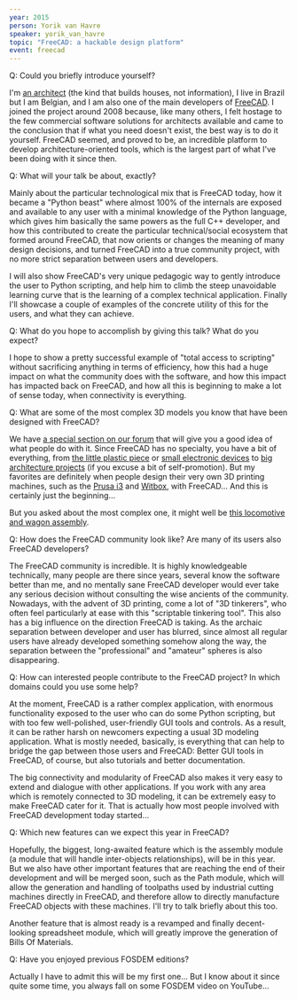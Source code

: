 ```yaml
---
year: 2015
person: Yorik van Havre 
speaker: yorik_van_havre
topic: "FreeCAD: a hackable design platform"
event: freecad 
---
```


Q: Could you briefly introduce yourself? 

I'm [an architect](http://www.uncreated.net) (the kind that builds houses, not information), I live in Brazil but I am Belgian, and I am also one of the main developers of [FreeCAD](http://www.freecadweb.org). I joined the project around 2008 because, like many others, I felt hostage to the few commercial software solutions for architects available and came to the conclusion that if what you need doesn't exist, the best way is to do it yourself. FreeCAD seemed, and proved to be, an incredible platform to develop architecture-oriented tools, which is the largest part of what I've been doing with it since then.
 
Q: What will your talk be about, exactly?

Mainly about the particular technological mix that is FreeCAD today, how it became a "Python beast" where almost 100% of the internals are exposed and available to any user with a minimal knowledge of the Python language, which gives him basically the same powers as the full C++ developer, and how this contributed to create the particular technical/social ecosystem that formed around FreeCAD, that now orients or changes the meaning of many design decisions, and turned FreeCAD into a true community project, with no more strict separation between users and developers.

I will also show FreeCAD's very unique pedagogic way to gently introduce the user to Python scripting, and help him to climb the steep unavoidable learning curve that is the learning of a complex technical application. Finally I'll showcase a couple of examples of the concrete utility of this for the users, and what they can achieve.

Q: What do you hope to accomplish by giving this talk? What do you expect?

I hope to show a pretty successful example of "total access to scripting" without sacrificing anything in terms of efficiency, how this had a huge impact on what the community does with the software, and how this impact has impacted back on FreeCAD, and how all this is beginning to make a lot of sense today, when connectivity is everything.
 
Q: What are some of the most complex 3D models you know that have been designed with FreeCAD?

We have [a special section on our forum](http://forum.freecadweb.org/viewforum.php?f=24) that will give you a good idea of what people do with it. Since FreeCAD has no specialty, you have a bit of everything, from [the little plastic piece](http://forum.freecadweb.org/viewtopic.php?f=24&t=6430) or [small electronic devices](http://forum.freecadweb.org/viewtopic.php?f=24&t=8525) to [big architecture projects](http://www.uncreated.net/?page=bh) (if you excuse a bit of self-promotion). But my favorites are definitely when people design their very own 3D printing machines, such as the [Prusa i3](https://plus.google.com/u/0/+JuanGonzalezGomez/posts/MoHNSndNMDk?pid=6100585319412174306&oid=109138697406392447933) and [Witbox](http://diwo.bq.com/en/witbox-rights-released-with-cc-by-sa-licence/), with FreeCAD... And this is certainly just the beginning...

But you asked about the most complex one, it might well be [this locomotive and wagon assembly](http://forum.freecadweb.org/viewtopic.php?f=24&t=5728).
 
Q: How does the FreeCAD community look like? Are many of its users also FreeCAD developers?

The FreeCAD community is incredible. It is highly knowledgeable technically, many people are there since years, several know the software better than me, and no mentally sane FreeCAD developer would ever take any serious decision without consulting the wise ancients of the community. Nowadays, with the advent of 3D printing, come a lot of "3D tinkerers", who often feel particularly at ease with this "scriptable tinkering tool". This also has a big influence on the direction FreeCAD is taking. As the archaic separation between developer and user has blurred, since almost all regular users have already developed something somehow along the way, the separation between the "professional" and "amateur" spheres is also disappearing.
 
Q: How can interested people contribute to the FreeCAD project? In which domains could you use some help?

At the moment, FreeCAD is a rather complex application, with enormous functionality exposed to the user who can do some Python scripting, but with too few well-polished, user-friendly GUI tools and controls. As a result, it can be rather harsh on newcomers expecting a usual 3D modeling application. What is mostly needed, basically, is everything that can help to bridge the gap between those users and FreeCAD: Better GUI tools in FreeCAD, of course, but also tutorials and better documentation.

The big connectivity and modularity of FreeCAD also makes it very easy to extend and dialogue with other applications. If you work with any area which is remotely connected to 3D modeling, it can be extremely easy to make FreeCAD cater for it. That is actually how most people involved with FreeCAD development today started...

Q: Which new features can we expect this year in FreeCAD?

Hopefully, the biggest, long-awaited feature which is the assembly module (a module that will handle inter-objects relationships), will be in this year. But we also have other important features that are reaching the end of their development and will be merged soon, such as the Path module, which will allow the generation and handling of toolpaths used by industrial cutting machines directly in FreeCAD, and therefore allow to directly manufacture FreeCAD objects with these machines. I'll try to talk briefly about this too.

Another feature that is almost ready is a revamped and finally decent-looking spreadsheet module, which will greatly improve the generation of Bills Of Materials.

Q: Have you enjoyed previous FOSDEM editions?

Actually I have to admit this will be my first one...  But I know about it since quite some time, you always fall on some FOSDEM video on YouTube...
